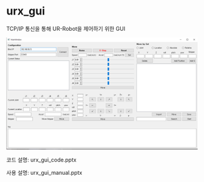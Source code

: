 # urx_gui

TCP/IP 통신을 통해 UR-Robot을 제어하기 위한 GUI

<p align="center">
  <img src="./manual/gui.png">
</p>

코드 설명: urx_gui_code.pptx

사용 설명: urx_gui_manual.pptx

